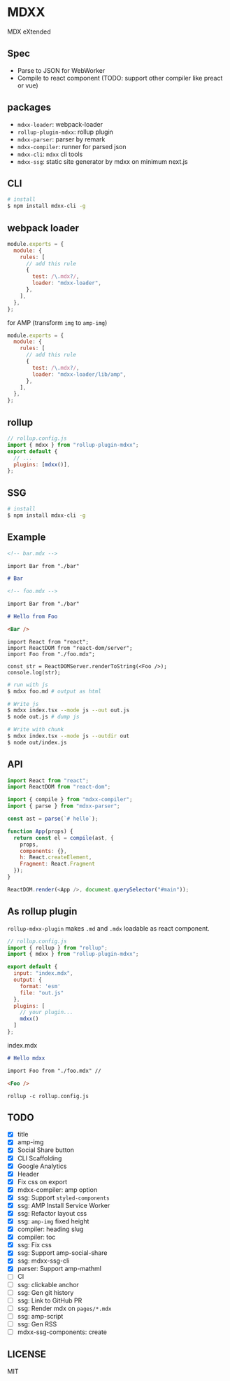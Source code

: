 # MDXX

MDX eXtended

## Spec

- Parse to JSON for WebWorker
- Compile to react component (TODO: support other compiler like preact or vue)

## packages

- `mdxx-loader`: webpack-loader
- `rollup-plugin-mdxx`: rollup plugin
- `mdxx-parser`: parser by remark
- `mdxx-compiler`: runner for parsed json
- `mdxx-cli`: `mdxx` cli tools
- `mdxx-ssg`: static site generator by mdxx on minimum next.js

## CLI

```bash
# install
$ npm install mdxx-cli -g
```

## webpack loader

```js
module.exports = {
  module: {
    rules: [
      // add this rule
      {
        test: /\.mdx?/,
        loader: "mdxx-loader",
      },
    ],
  },
};
```

for AMP (transform `img` to `amp-img`)

```js
module.exports = {
  module: {
    rules: [
      // add this rule
      {
        test: /\.mdx?/,
        loader: "mdxx-loader/lib/amp",
      },
    ],
  },
};
```

## rollup

```js
// rollup.config.js
import { mdxx } from "rollup-plugin-mdxx";
export default {
  // ...
  plugins: [mdxx()],
};
```

## SSG

```bash
# install
$ npm install mdxx-cli -g
```

## Example

```md
<!-- bar.mdx -->

import Bar from "./bar"

# Bar
```

```md
<!-- foo.mdx -->

import Bar from "./bar"

# Hello from Foo

<Bar />
```

```tsx
import React from "react";
import ReactDOM from "react-dom/server";
import Foo from "./foo.mdx";

const str = ReactDOMServer.renderToString(<Foo />);
console.log(str);
```

```bash
# run with js
$ mdxx foo.md # output as html

# Write js
$ mdxx index.tsx --mode js --out out.js
$ node out.js # dump js

# Write with chunk
$ mdxx index.tsx --mode js --outdir out
$ node out/index.js
```

## API

```js
import React from "react";
import ReactDOM from "react-dom";

import { compile } from "mdxx-compiler";
import { parse } from "mdxx-parser";

const ast = parse(`# hello`);

function App(props) {
  return const el = compile(ast, {
    props,
    components: {},
    h: React.createElement,
    Fragment: React.Fragment
  });
}

ReactDOM.render(<App />, document.querySelector("#main"));
```

## As rollup plugin

`rollup-mdxx-plugin` makes `.md` and `.mdx` loadable as react component.

```js
// rollup.config.js
import { rollup } from "rollup";
import { mdxx } from "rollup-plugin-mdxx";

export default {
  input: "index.mdx",
  output: {
    format: 'esm'
    file: "out.js"
  },
  plugins: [
    // your plugin...
    mdxx()
  ]
};
```

index.mdx

```md
# Hello mdxx

import Foo from "./foo.mdx" //

<Foo />
```

`rollup -c rollup.config.js`

## TODO

- [x] title
- [x] amp-img
- [x] Social Share button
- [x] CLI Scaffolding
- [x] Google Analytics
- [x] Header
- [x] Fix css on export
- [x] mdxx-compiler: amp option
- [x] ssg: Support `styled-components`
- [x] ssg: AMP Install Service Worker
- [x] ssg: Refactor layout css
- [x] ssg: `amp-img` fixed height
- [x] compiler: heading slug
- [x] compiler: toc
- [x] ssg: Fix css
- [x] ssg: Support amp-social-share
- [x] ssg: mdxx-ssg-cli
- [x] parser: Support amp-mathml
- [ ] CI
- [ ] ssg: clickable anchor
- [ ] ssg: Gen git history
- [ ] ssg: Link to GitHub PR
- [ ] ssg: Render mdx on `pages/*.mdx`
- [ ] ssg: amp-script
- [ ] ssg: Gen RSS
- [ ] mdxx-ssg-components: create

## LICENSE

MIT
